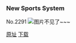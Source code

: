 ### New Sports System
No.2291
![图片不见了~~~](https://imgs.xkcd.com/comics/new_sports_system.png)

[原址](https://xkcd.com//2291) [下载](https://imgs.xkcd.com/comics/new_sports_system.png)

